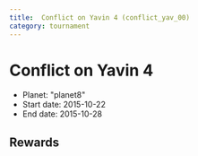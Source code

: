 ```yaml
---
title:  Conflict on Yavin 4 (conflict_yav_00)
category: tournament
---
```

#  Conflict on Yavin 4

  * Planet: "planet8"
  * Start date: 2015-10-22
  * End date: 2015-10-28

## Rewards

